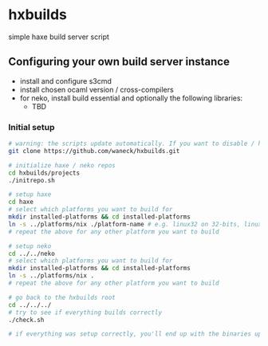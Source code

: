 hxbuilds
========

simple haxe build server script

## Configuring your own build server instance

- install and configure s3cmd
- install chosen ocaml version / cross-compilers
- for neko, install build essential and optionally the following libraries:
  - TBD

### Initial setup
```bash
# warning: the scripts update automatically. If you want to disable / have control over this feature, fork your own hxbuilds and clone that repo instead
git clone https://github.com/waneck/hxbuilds.git

# initialize haxe / neko repos
cd hxbuilds/projects
./initrepo.sh

# setup haxe
cd haxe
# select which platforms you want to build for
mkdir installed-platforms && cd installed-platforms
ln -s ../platforms/nix ./platform-name # e.g. linux32 on 32-bits, linux64 on 64 and so on
# repeat the above for any other platform you want to build

# setup neko
cd ../../neko
# select which platforms you want to build for
mkdir installed-platforms && cd installed-platforms
ln -s ../platforms/nix .
# repeat the above for any other platform you want to build

# go back to the hxbuilds root
cd ../../../
# try to see if everything builds correctly
./check.sh

# if everything was setup correctly, you'll end up with the binaries uploaded to S3 !
```
